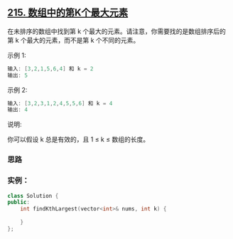 ## [215. 数组中的第K个最大元素](https://leetcode-cn.com/problems/kth-largest-element-in-an-array/)

在未排序的数组中找到第 k 个最大的元素。请注意，你需要找的是数组排序后的第 k 个最大的元素，而不是第 k 个不同的元素。

示例 1:

```c++
输入: [3,2,1,5,6,4] 和 k = 2
输出: 5
```

示例 2:

```c++
输入: [3,2,3,1,2,4,5,5,6] 和 k = 4
输出: 4
```

说明:

你可以假设 k 总是有效的，且 1 ≤ k ≤ 数组的长度。

### 思路



### 实例：

```c++
class Solution {
public:
    int findKthLargest(vector<int>& nums, int k) {
        
    }
};
```

